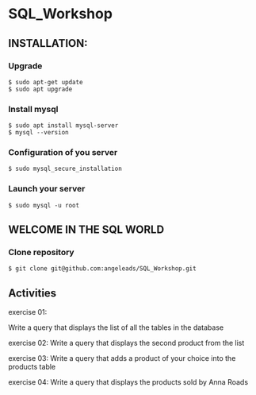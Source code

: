 # SQL_Workshop

## INSTALLATION:

### Upgrade

``` 
$ sudo apt-get update
$ sudo apt upgrade
```
### Install mysql
``` 
$ sudo apt install mysql-server
$ mysql --version
```
### Configuration of you server

``` 
$ sudo mysql_secure_installation
```
### Launch your server
``` 
$ sudo mysql -u root
```

## WELCOME IN THE SQL WORLD

### Clone repository

```
$ git clone git@github.com:angeleads/SQL_Workshop.git
```

## Activities
exercise 01:

Write a query that displays the list of all the tables in the database

exercise 02:
Write a query that displays the second product from the list

exercise 03:
Write a query that adds a product of your choice into the products table

exercise 04:
Write a query that displays the products sold by Anna Roads